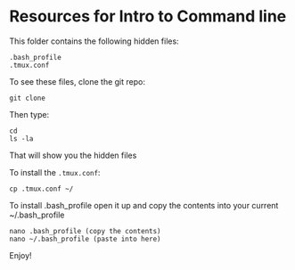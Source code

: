 # Resources for Intro to Command line

This folder contains the following hidden files:

	.bash_profile
	.tmux.conf

To see these files, clone the git repo:

	git clone

Then type:

	cd 
	ls -la

That will show you the hidden files

To install the `.tmux.conf`:

	cp .tmux.conf ~/

To install .bash_profile open it up and copy the contents into your current ~/.bash_profile

	nano .bash_profile (copy the contents)
	nano ~/.bash_profile (paste into here)

Enjoy!

